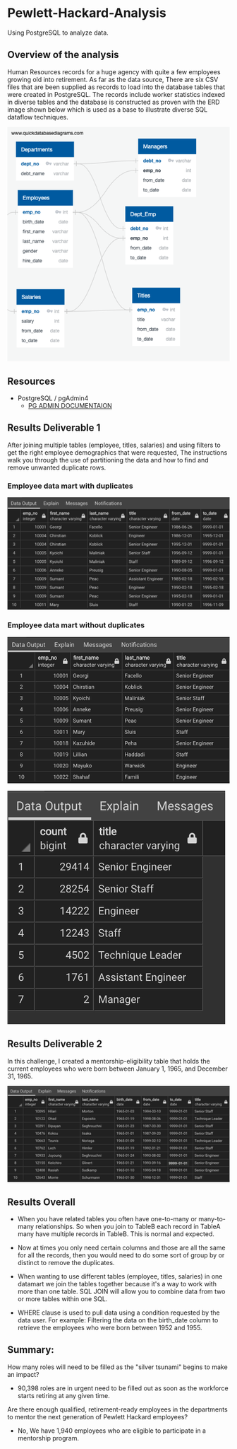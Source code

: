 # Pewlett-Hackard-Analysis
Using PostgreSQL to analyze data.

## Overview of the analysis

Human Resources records for a huge agency with quite a few employees growing old into retirement. As far as the data source, There are six CSV files that are been supplied as records to load into the database tables that were created in PostgreSQL. The records include worker statistics indexed in diverse tables and the database is constructed as proven with the ERD image shown below which is used as a base to illustrate diverse SQL dataflow techniques.

![ERD](/images/EmployeeDB.png)

## Resources

- PostgreSQL / pgAdmin4
  - [PG ADMIN DOCUMENTAION](https://www.postgresql.org/docs/)

## Results Deliverable 1

After joining multiple tables (employee, titles, salaries) and using filters to get the right employee demographics that were requested, The instructions walk you through the use of partitioning the data and how to find and remove unwanted duplicate rows. 

### Employee data mart with duplicates

![Data](/images/retirement_tittles.png)

### Employee data mart without duplicates

![Data](/images/unique_tittles.png)

![Data](/images/employee_tittle.png)

## Results Deliverable 2

In this challenge, I created a mentorship-eligibility table that holds the current employees who were born between January 1, 1965, and December 31, 1965.

![Data](/images/mentorship_eligibilty.png)

## Results Overall

- When you have related tables you often have one-to-many or many-to-many relationships. So when you join to TableB each record in TableA many have multiple records in TableB. This is normal and expected.

- Now at times you only need certain columns and those are all the same for all the records, then you would need to do some sort of group by or distinct to remove the duplicates.

-  When wanting to use different tables (employee, titles, salaries) in one datamart we join the tables together because it's a way to work with more than one table. SQL JOIN will allow you to combine data from two or more tables within one SQL.

- WHERE clause is used to pull data using a condition requested by the data user. For example: Filtering the data on the birth_date column to retrieve the employees who were born between 1952 and 1955. 

## Summary:

How many roles will need to be filled as the "silver tsunami" begins to make an impact?
  - 90,398 roles are in urgent need to be filled out as soon as the workforce starts retiring at any given time.
  
Are there enough qualified, retirement-ready employees in the departments to mentor the next generation of Pewlett Hackard employees?
  - No, We have 1,940 employees who are eligible to participate in a mentorship program.
